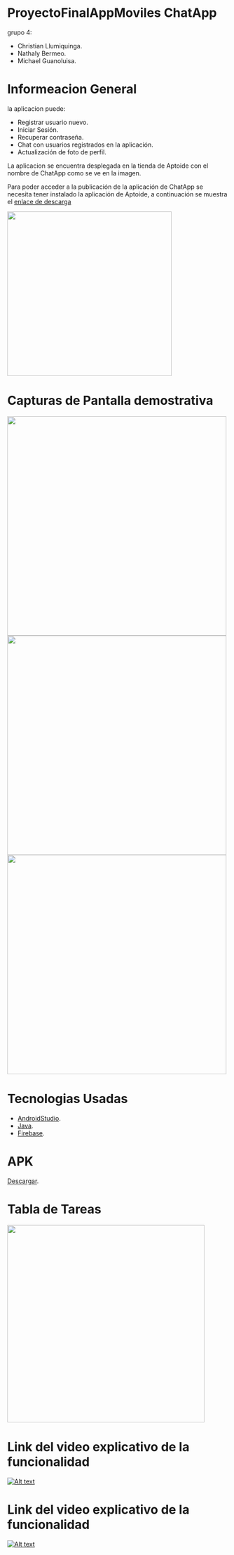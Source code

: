 # ProyectoFinalAppMoviles ChatApp

grupo 4:

* Christian Llumiquinga.
* Nathaly Bermeo.
* Michael Guanoluisa.

# Informeacion General

la aplicacion puede:
* Registrar usuario nuevo.
* Iniciar Sesión.
* Recuperar contraseña.
* Chat con usuarios registrados en la aplicación.
* Actualización de foto de perfil.


La aplicacion se encuentra desplegada en la tienda de Aptoide con el nombre de ChatApp como se ve en la imagen.

Para poder acceder a la publicación de la aplicación de ChatApp se necesita tener instalado la aplicación de Aptoide, a continuación se muestra el [enlace de descarga](https://com-example-chatapp.es.aptoide.com/?store_name=poli-devs&app_id=61774952)


<img src="https://user-images.githubusercontent.com/56648687/156861185-f28b6d6f-ecaa-43f9-95ad-bef23229faeb.jpeg"  width="375" >



# Capturas de Pantalla demostrativa



<img src="https://user-images.githubusercontent.com/56648687/156862113-d8cabe62-526a-4c7e-a25d-8d576e11f455.jpeg"  width="500" >

<img src="https://user-images.githubusercontent.com/56648687/156862120-ab2e634f-d762-4279-bf83-302121cffc0b.jpeg"  width="500" >

<img src="https://user-images.githubusercontent.com/56648687/156862131-8aba7aac-cb48-497d-9a67-5e3c5f45a04c.jpeg"  width="500" >



# Tecnologias Usadas

  * [AndroidStudio][2].
  * [Java][1].
  * [Firebase][3].

# APK

[Descargar][4].

# Tabla de Tareas

<img src="https://user-images.githubusercontent.com/56648687/156864466-94668b94-00c5-4345-bbe8-66d0e7bf009e.png"  width="450" >





[1]: https://www.java.com/es/download/ie_manual.jsp
[2]: https://developer.android.com/studio?hl=es-419&gclsrc=ds&gclsrc=ds
[3]: https://firebase.google.com/?hl=es-419&gclsrc=ds&gclsrc=ds&gclid=CPrMl77srfYCFa_HcwQdAIEOaQ
[4]: https://drive.google.com/file/d/1H_ewjQ9eOcLtxU8s_vi0jH2LPdNUeJ1e/view?usp=sharing


# Link del video explicativo de la funcionalidad
[![Alt text](https://img.youtube.com/vi/Mm29cm0j69U/0.jpg)](https://www.youtube.com/watch?v=Mm29cm0j69U)
 


# Link del video explicativo de la funcionalidad
[![Alt text](https://img.youtube.com/vi/MQYNJEYvw64/0.jpg)](https://www.youtube.com/watch?v=MQYNJEYvw64)




